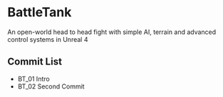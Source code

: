 # BattleTank
An open-world head to head fight with simple AI, terrain and advanced control systems in Unreal 4

## Commit List
* BT_01 Intro
* BT_02 Second Commit

